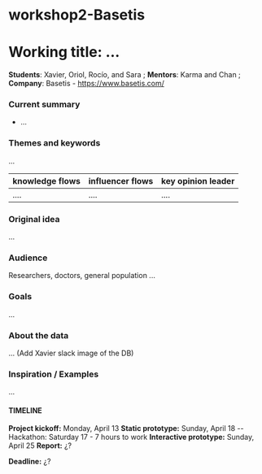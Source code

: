 # workshop2-Basetis

# Working title: ...

**Students**: Xavier, Oriol, Rocío, and Sara ; **Mentors**: Karma and Chan ; **Company**: Basetis - https://www.basetis.com/

### Current summary
- ...

### Themes and keywords
...

| knowledge flows        | influencer flows | key opinion leader |
| -------       | ------------- | ------------- |
| ....        | .... | .... |

### Original idea
...

### Audience
Researchers, doctors, general population ...

### Goals
...


### About the data
... (Add Xavier slack image of the DB)

### Inspiration / Examples
...


#### TIMELINE
**Project kickoff:** Monday, April 13
**Static prototype:** Sunday, April 18 -- Hackathon: Saturday 17 - 7 hours to work
**Interactive prototype:** Sunday, April 25
**Report:** ¿?

**Deadline:** ¿?
